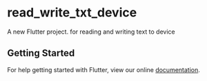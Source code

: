 # read_write_txt_device

A new Flutter project. for reading and writing text to device

## Getting Started

For help getting started with Flutter, view our online
[documentation](https://flutter.io/).

